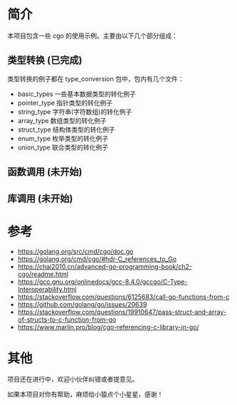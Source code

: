 # 简介
本项目包含一些 cgo 的使用示例。主要由以下几个部分组成：
## 类型转换 (已完成)
类型转换的例子都在 type_conversion 包中，包内有几个文件：
* basic_types 一些基本数据类型的转化例子
* pointer_type 指针类型的转化例子
* string_type 字符串(字符数组)的转化例子
* array_type 数组类型的转化例子
* struct_type 结构体类型的转化例子
* enum_type 枚举类型的转化例子
* union_type 联合类型的转化例子

## 函数调用 (未开始)
## 库调用 (未开始)

# 参考
* https://golang.org/src/cmd/cgo/doc.go
* https://golang.org/cmd/cgo/#hdr-C_references_to_Go
* https://chai2010.cn/advanced-go-programming-book/ch2-cgo/readme.html
* https://gcc.gnu.org/onlinedocs/gcc-8.4.0/gccgo/C-Type-Interoperability.html
* https://stackoverflow.com/questions/6125683/call-go-functions-from-c
* https://github.com/golang/go/issues/20639
* https://stackoverflow.com/questions/19910647/pass-struct-and-array-of-structs-to-c-function-from-go
* https://www.marlin.pro/blog/cgo-referencing-c-library-in-go/

# 其他
项目还在进行中，欢迎小伙伴纠错或者提意见。

如果本项目对你有帮助，麻烦给小猿点个小星星，感谢！
